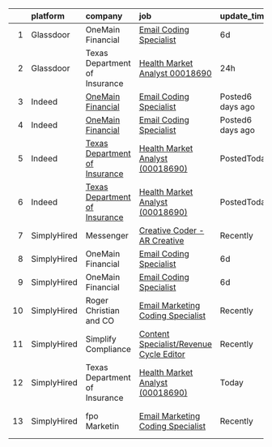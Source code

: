 

|    | platform    | company                                                                                   | job                                                                                                                                                                                                                                                                                                                                                                                                                                                                                                                                                                                                                                                                                                                                                                                                                                                                                                                                                                                                                                                                                                                                                         | update_time      | location                   |
|---:|:------------|:------------------------------------------------------------------------------------------|:------------------------------------------------------------------------------------------------------------------------------------------------------------------------------------------------------------------------------------------------------------------------------------------------------------------------------------------------------------------------------------------------------------------------------------------------------------------------------------------------------------------------------------------------------------------------------------------------------------------------------------------------------------------------------------------------------------------------------------------------------------------------------------------------------------------------------------------------------------------------------------------------------------------------------------------------------------------------------------------------------------------------------------------------------------------------------------------------------------------------------------------------------------|:-----------------|:---------------------------|
|  1 | Glassdoor   | OneMain Financial                                                                         | [Email Coding Specialist](https://www.glassdoor.com/partner/jobListing.htm?pos=101&ao=1110586&s=58&guid=0000017e0f41647984443ad07a6751d4&src=GD_JOB_AD&t=SR&vt=w&cs=1_daf677d7&cb=1640933451026&jobListingId=1007527212712&cpc=3BA4CE39D5B5DEF5&jrtk=3-0-1fo7k2p5fu2im801-1fo7k2p5ru1fq800-8e56bc0495793672--6NYlbfkN0Do5IJpsXwEG6AHc2aCg9wxC4VDeKn3sAvOnRJ-W7avdIgQv2Y-n1dX5QotCd4QCXkjCkbkguL4kqXhNsN58D6TK_YpYXovSKdM0VGrWEaMFclXWMadmjNHPSmkuZP5aDIwlBfTi1QfHcpo9Thq8q8rCjC8uQ83wc1FnGF0yCRSdPyjTtpIqzBwKzKXvWfnt9ETxw-cqOKFU-3Ky25HyKbQh97GwoUzKdO-tZQBP92n9j4g_6mqne6ECS1B3NGIPs-3vtMfqvL5SLH1acpZkXaNtPjOElU4jYe54pENcCLjJLi9g_czIwAL2RjtnxoaTaR-z2c6E3UgfTY22P5fQe6bEFWCLgmtWu-KD2HG5KdWkdNC15pxXIqfHf4hqvh37C5WxJerN2JcAGXKhtmSVyF2NFfNFrrmPfPiVD9cxjJLh-xdwoyYA9WrcnttVo1gxxJY9anQs4srt8_VaY3__OvX-edWnCQ28OGQBlLGe-MC97GaAkajcBx_kFihEBxzHBw9TI1ZM6TWQwvh4JEtheUJD_IrwmgqwUpGmSf-6NoWmitOVrKKB2Ol_KCuyhx0Ez5OLkNt0gvR7d5zAtqQHuqk7XevzJO4jx1qwVHHNadTJTrpDBymVe6gYoJpz3QeS8mIVpheM9GDhe59rHQKN1zrK24hrw5rQHuSB7UffFdo4xaHMclE81LXtleBG6LbCPhGMmAGoMXZ_zyYSojualVWWNquZT8mhIlOCtwZa1VHmoSGur7cTnq9L53BIo6oMqDn02_9omPCXcQ-jArvvf_oK6IbsPMC9Zk%3D) | 6d               | Baltimore, MD              |
|  2 | Glassdoor   | Texas Department of Insurance                                                             | [Health Market Analyst  00018690 ](https://www.glassdoor.com/partner/jobListing.htm?pos=102&ao=1136043&s=58&guid=0000017e0f41647984443ad07a6751d4&src=GD_JOB_AD&t=SR&vt=w&cs=1_eec09ed7&cb=1640933451026&jobListingId=1007534908905&jrtk=3-0-1fo7k2p5fu2im801-1fo7k2p5ru1fq800-aceeaece9964f752-)                                                                                                                                                                                                                                                                                                                                                                                                                                                                                                                                                                                                                                                                                                                                                                                                                                                           | 24h              | Austin, TX                 |
|  3 | Indeed      | [OneMain Financial](https://www.indeed.com/cmp/Onemain)                                   | [Email Coding Specialist](https://www.indeed.com/rc/clk?jk=8e56bc0495793672&fccid=2e65a8199f31f834&vjs=3)                                                                                                                                                                                                                                                                                                                                                                                                                                                                                                                                                                                                                                                                                                                                                                                                                                                                                                                                                                                                                                                   | Posted6 days ago | Baltimore, MD              |
|  4 | Indeed      | [OneMain Financial](https://www.indeed.com/cmp/Onemain)                                   | [Email Coding Specialist](https://www.indeed.com/rc/clk?jk=8e56bc0495793672&fccid=2e65a8199f31f834&vjs=3)                                                                                                                                                                                                                                                                                                                                                                                                                                                                                                                                                                                                                                                                                                                                                                                                                                                                                                                                                                                                                                                   | Posted6 days ago | Baltimore, MD              |
|  5 | Indeed      | [Texas Department of Insurance](https://www.indeed.com/cmp/Texas-Department-of-Insurance) | [Health Market Analyst (00018690)](https://www.indeed.com/company/Texas-Department-of-Insurance/jobs/Health-Market-Analyst-aceeaece9964f752?fccid=6811ba59bc58fae5&vjs=3)                                                                                                                                                                                                                                                                                                                                                                                                                                                                                                                                                                                                                                                                                                                                                                                                                                                                                                                                                                                   | PostedToday      | Austin, TX (Downtown area) |
|  6 | Indeed      | [Texas Department of Insurance](https://www.indeed.com/cmp/Texas-Department-of-Insurance) | [Health Market Analyst (00018690)](https://www.indeed.com/company/Texas-Department-of-Insurance/jobs/Health-Market-Analyst-aceeaece9964f752?fccid=6811ba59bc58fae5&vjs=3)                                                                                                                                                                                                                                                                                                                                                                                                                                                                                                                                                                                                                                                                                                                                                                                                                                                                                                                                                                                   | PostedToday      | Austin, TX (Downtown area) |
|  7 | SimplyHired | Messenger                                                                                 | [Creative Coder - AR Creative](https://www.simplyhired.com/job/C5nYPxq6w1zVGRDLoM25hVZpVPnSYPnACG5Z0WuN_ZbElzIQEro0ow?q=creative+coder)                                                                                                                                                                                                                                                                                                                                                                                                                                                                                                                                                                                                                                                                                                                                                                                                                                                                                                                                                                                                                     | Recently         | Menlo Park, CA             |
|  8 | SimplyHired | OneMain Financial                                                                         | [Email Coding Specialist](https://www.simplyhired.com/job/xrdRI16kw_dAP3dSimMxIbro2fUzDIe3zK5W4fU2wyLrUvF-mlwdiw?q=creative+coder)                                                                                                                                                                                                                                                                                                                                                                                                                                                                                                                                                                                                                                                                                                                                                                                                                                                                                                                                                                                                                          | 6d               | Baltimore, MD              |
|  9 | SimplyHired | OneMain Financial                                                                         | [Email Coding Specialist](https://www.simplyhired.com/job/xrdRI16kw_dAP3dSimMxIbro2fUzDIe3zK5W4fU2wyLrUvF-mlwdiw?q=creative+coder)                                                                                                                                                                                                                                                                                                                                                                                                                                                                                                                                                                                                                                                                                                                                                                                                                                                                                                                                                                                                                          | 6d               | Baltimore, MD              |
| 10 | SimplyHired | Roger Christian and CO                                                                    | [Email Marketing Coding Specialist](https://www.simplyhired.com/job/7LWQf26jL_vw9ErooodO1UuI-M4cutNtyzCP9RC9Gi25LRvYtVVhUw?q=creative+coder)                                                                                                                                                                                                                                                                                                                                                                                                                                                                                                                                                                                                                                                                                                                                                                                                                                                                                                                                                                                                                | Recently         | San Antonio, TX            |
| 11 | SimplyHired | Simplify Compliance                                                                       | [Content Specialist/Revenue Cycle Editor](https://www.simplyhired.com/job/acVfD9f6fgApMSqewpq25PCyn-XHSUPl9UNP9oruU3juOpeBnrhqLQ?q=creative+coder)                                                                                                                                                                                                                                                                                                                                                                                                                                                                                                                                                                                                                                                                                                                                                                                                                                                                                                                                                                                                          | Recently         | Remote                     |
| 12 | SimplyHired | Texas Department of Insurance                                                             | [Health Market Analyst (00018690)](https://www.simplyhired.com/job/IG6G4hRL2GZhjeFdrvqSzQNoG5TbMAFgZgfaHJKECWP_-HtLySXuZw?q=creative+coder)                                                                                                                                                                                                                                                                                                                                                                                                                                                                                                                                                                                                                                                                                                                                                                                                                                                                                                                                                                                                                 | Today            | Austin, TX                 |
| 13 | SimplyHired | fpo Marketin                                                                              | [Email Marketing Coding Specialist](https://www.simplyhired.com/job/Hf3MM4Qn8akXMF0WbaDJDmoPCvV6MwAh-gNeo8x7Sa_CE6yd7DRg5w?q=creative+coder)                                                                                                                                                                                                                                                                                                                                                                                                                                                                                                                                                                                                                                                                                                                                                                                                                                                                                                                                                                                                                | Recently         | San Antonio, TX            |